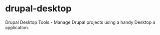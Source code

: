 drupal-desktop
==============

Drupal Desktop Tools - Manage Drupal projects using a handy Desktop a application.